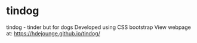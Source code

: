 # tindog
tindog - tinder but for dogs
Developed using CSS bootstrap
View webpage at: https://hdejounge.github.io/tindog/
